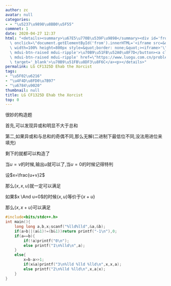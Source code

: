 ```yaml
---
author: zc
avatar: null
categories:
- - "\u5237\u9898\u8BB0\u5F55"
commnet: 1
date: 2020-04-27 12:37
html: "<details><summary>\u67E5\u770B\u539F\u9898</summary><div id='from'></div><p><button\
  \ onclick=\"document.getElementById('from').innerHTML='<iframe src=&quot;https://www.luogu.com.cn/problem/CF1325D&quot;\
  \ width=100% height=800px style=&quot;border: none;&quot;><iframe>'\" class='mdui-btn\
  \ mdui-btn-raised mdui-ripple'>\u70B9\u51FB\u52A0\u8F7D</button><a class='mdui-btn\
  \ mdui-btn-raised mdui-ripple' href=\"https://www.luogu.com.cn/problem/CF1325D\"\
  \ target='_blank'>\u70B9\u51FB\u8DF3\u8F6C</a><p></details>"
permalink: LG CF1325D Ehab the Xorcist
tags:
- "\u5F02\u6216"
- "\u4F4D\u8FD0\u7B97"
- "\u6784\u9020"
thumbnail: null
title: LG CF1325D Ehab the Xorcist
top: 0
---
```

很妙的构造题

首先,可以发现异或和明显不大于总和

第二,如果异或和与总和的奇偶不同,那么无解(二进制下最低位不同,没法用进位来填充)

剩下的就都可以构造了

当$u=v$的时候,输出$u$就可以了,当$u=0$的时候记得特判

设$x=\frac{u+v}2$

那么$\left\{x,x,u\right\}$就一定可以满足

如果$x \And u=0$的时候$\left\{x,u\right\}$等价于$\left\{x+u\right\}$

那么$\left\{x,x+u\right\}$可以满足
```cpp
#include<bits/stdc++.h>
int main(){
    long long a,b,x;scanf("%lld%lld",&a,&b);
    if(a>b||(a&1)!=(b&1))return printf("-1\n"),0;
    if(a==b){
        if(!a)printf("0\n");
        else printf("1\n%lld\n",a);
    }
    else{
        x=b-a>>1;
        if(x&a)printf("3\n%lld %lld %lld\n",x,x,a);
        else printf("2\n%lld %lld\n",x,a|x);
    }
}
```
